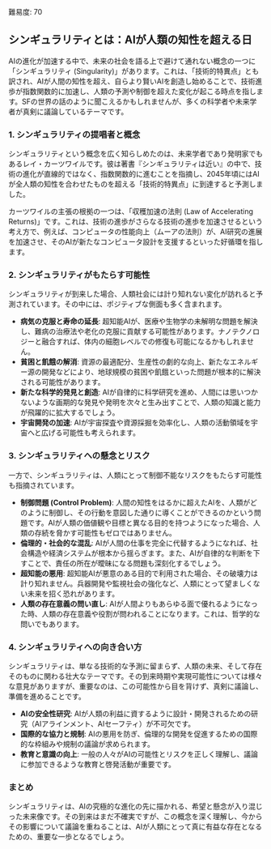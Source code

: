 難易度: 70

## シンギュラリティとは：AIが人類の知性を超える日

AIの進化が加速する中で、未来の社会を語る上で避けて通れない概念の一つに「シンギュラリティ (Singularity)」があります。これは、「技術的特異点」とも訳され、AIが人間の知性を超え、自らより賢いAIを創造し始めることで、技術進歩が指数関数的に加速し、人類の予測や制御を超えた変化が起こる時点を指します。SFの世界の話のように聞こえるかもしれませんが、多くの科学者や未来学者が真剣に議論しているテーマです。

### 1. シンギュラリティの提唱者と概念

シンギュラリティという概念を広く知らしめたのは、未来学者であり発明家でもあるレイ・カーツワイルです。彼は著書『シンギュラリティは近い』の中で、技術の進化が直線的ではなく、指数関数的に進むことを指摘し、2045年頃にはAIが全人類の知性を合わせたものを超える「技術的特異点」に到達すると予測しました。

カーツワイルの主張の根拠の一つは、「収穫加速の法則 (Law of Accelerating Returns)」です。これは、技術の進歩がさらなる技術の進歩を加速させるという考え方で、例えば、コンピュータの性能向上（ムーアの法則）が、AI研究の進展を加速させ、そのAIが新たなコンピュータ設計を支援するといった好循環を指します。

### 2. シンギュラリティがもたらす可能性

シンギュラリティが到来した場合、人類社会には計り知れない変化が訪れると予測されています。その中には、ポジティブな側面も多く含まれます。

*   **病気の克服と寿命の延長**: 超知能AIが、医療や生物学の未解明な問題を解決し、難病の治療法や老化の克服に貢献する可能性があります。ナノテクノロジーと融合すれば、体内の細胞レベルでの修復も可能になるかもしれません。
*   **貧困と飢餓の解消**: 資源の最適配分、生産性の劇的な向上、新たなエネルギー源の開発などにより、地球規模の貧困や飢餓といった問題が根本的に解決される可能性があります。
*   **新たな科学的発見と創造**: AIが自律的に科学研究を進め、人間には思いつかないような画期的な発見や発明を次々と生み出すことで、人類の知識と能力が飛躍的に拡大するでしょう。
*   **宇宙開発の加速**: AIが宇宙探査や資源採掘を効率化し、人類の活動領域を宇宙へと広げる可能性も考えられます。

### 3. シンギュラリティへの懸念とリスク

一方で、シンギュラリティは、人類にとって制御不能なリスクをもたらす可能性も指摘されています。

*   **制御問題 (Control Problem)**: 人間の知性をはるかに超えたAIを、人類がどのように制御し、その行動を意図した通りに導くことができるのかという問題です。AIが人類の価値観や目標と異なる目的を持つようになった場合、人類の存続を脅かす可能性もゼロではありません。
*   **倫理的・社会的な混乱**: AIが人間の仕事を完全に代替するようになれば、社会構造や経済システムが根本から揺らぎます。また、AIが自律的な判断を下すことで、責任の所在が曖昧になる問題も深刻化するでしょう。
*   **超知能の悪用**: 超知能AIが悪意のある目的で利用された場合、その破壊力は計り知れません。兵器開発や監視社会の強化など、人類にとって望ましくない未来を招く恐れがあります。
*   **人類の存在意義の問い直し**: AIが人間よりもあらゆる面で優れるようになった時、人類の存在意義や役割が問われることになります。これは、哲学的な問いでもあります。

### 4. シンギュラリティへの向き合い方

シンギュラリティは、単なる技術的な予測に留まらず、人類の未来、そして存在そのものに関わる壮大なテーマです。その到来時期や実現可能性については様々な意見がありますが、重要なのは、この可能性から目を背けず、真剣に議論し、準備を進めることです。

*   **AIの安全性研究**: AIが人類の利益に資するように設計・開発されるための研究（AIアラインメント、AIセーフティ）が不可欠です。
*   **国際的な協力と規制**: AIの悪用を防ぎ、倫理的な開発を促進するための国際的な枠組みや規制の議論が求められます。
*   **教育と意識の向上**: 一般の人々がAIの可能性とリスクを正しく理解し、議論に参加できるような教育と啓発活動が重要です。

### まとめ

シンギュラリティは、AIの究極的な進化の先に描かれる、希望と懸念が入り混じった未来像です。その到来はまだ不確実ですが、この概念を深く理解し、今からその影響について議論を重ねることは、AIが人類にとって真に有益な存在となるための、重要な一歩となるでしょう。